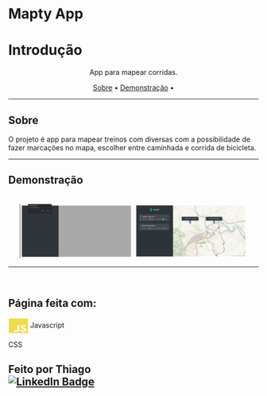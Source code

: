 <h1 style="text-align: "center"; style="font-weight: bold;">Mapty App</h1>

<h1>Introdução</h1>
<p align="center">App para mapear corridas.</p>
                 
<p align="center">
 <a href="#sobre">Sobre</a> •
 <a href="#demonstração">Demonstração</a> •
</p><hr>

## Sobre
<p>O projeto é app para mapear treinos com diversas com a possibilidade de fazer marcações no mapa, escolher entre caminhada e corrida de bicicleta.<br>
</p><hr>

## Demonstração
<br>
<div style="text-align: center;">
<img alt="BankistGif" title="BankistGif" src="./github/Animação.gif" style="width: 45%;">
<img alt="Bankist Login screen" tite="BankistLoggin" src="./github/Screenshot_1.png" style="width: 45%;">
</div><hr>

<br> <h2>Página feita com:</h2>

<p><span><img align="center" alt="Th-Js" height="30" width="40" src="https://raw.githubusercontent.com/devicons/devicon/master/icons/javascript/javascript-plain.svg"></span> Javascript</p>
<p>CSS</p>

## Feito por Thiago<br> [![LinkedIn Badge](https://img.shields.io/badge/-Thiago_Martins-blue?style=flat-square&logo=Linkedin&logoColor=white&link=https://www.linkedin.com/in/thiagoma/)](https://www.linkedin.com/in/thiagoma/)